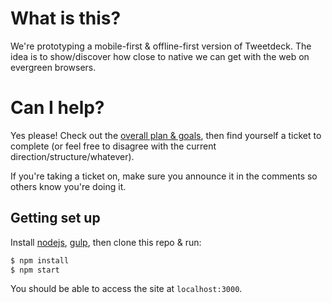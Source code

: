 # What is this?

We're prototyping a mobile-first & offline-first version of Tweetdeck. The idea is to show/discover how close to native we can get with the web on evergreen browsers.

# Can I help?

Yes please! Check out the [overall plan & goals](https://docs.google.com/document/d/1vdUBZooLMBa5AtkED619kndf3eNz_LeltLZYQ71VEKQ/edit?usp=sharing), then find yourself a ticket to complete (or feel free to disagree with the current direction/structure/whatever).

If you're taking a ticket on, make sure you announce it in the comments so others know you're doing it.

## Getting set up

Install [nodejs](http://nodejs.org/), [gulp](https://github.com/gulpjs/gulp/blob/master/docs/getting-started.md#getting-started), then clone this repo & run:

```sh
$ npm install
$ npm start
```

You should be able to access the site at `localhost:3000`.
